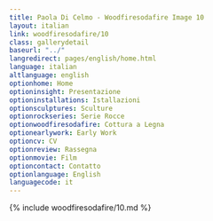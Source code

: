 ```yaml
---
title: Paola Di Celmo - Woodfiresodafire Image 10
layout: italian
link: woodfiresodafire/10
class: gallerydetail
baseurl: "../"
langredirect: pages/english/home.html
language: italian
altlanguage: english
optionhome: Home
optioninsight: Presentazione
optioninstallations: Istallazioni
optionsculptures: Sculture
optionrockseries: Serie Rocce
optionwoodfiresodafire: Cottura a Legna
optionearlywork: Early Work
optioncv: CV
optionreview: Rassegna
optionmovie: Film
optioncontact: Contatto
optionlanguage: English
languagecode: it
---
```


{% include woodfiresodafire/10.md %}
